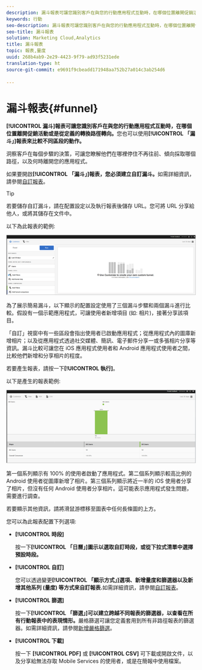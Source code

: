 ```yaml
---
description: 漏斗報表可讓您識別客戶在與您的行動應用程式互動時，在哪個位置離開促銷活動或是從定義的轉換路徑轉向。您也可以使用「漏斗」報表來比較不同區段的動作。
keywords: 行動
seo-description: 漏斗報表可讓您識別客戶在與您的行動應用程式互動時，在哪個位置離開促銷活動或是從定義的轉換路徑轉向。您也可以使用「漏斗」報表來比較不同區段的動作。
seo-title: 漏斗報表
solution: Marketing Cloud,Analytics
title: 漏斗報表
topic: 報表,量度
uuid: 268b4ab9-2e29-4423-9f79-ad93f5231ede
translation-type: ht
source-git-commit: e9691f9cbeadd171948aa752b27a014c3ab254d6

---
```



# 漏斗報表{#funnel}

**[!UICONTROL 漏斗]報表可讓您識別客戶在與您的行動應用程式互動時，在哪個位置離開促銷活動或是從定義的轉換路徑轉向。**&#x200B;您也可以使用&#x200B;**[!UICONTROL 「漏斗」]報表來比較不同區段的動作。**

洞察客戶在每個步驟的決策，可讓您瞭解他們在哪裡停住不再往前、傾向採取哪個路徑，以及何時離開您的應用程式。

如果要開啟&#x200B;**[!UICONTROL 「漏斗」]報表，您必須建立自訂漏斗。**&#x200B;如需詳細資訊，請參閱[自訂報表](/help/using/usage/reports-customize/reports-customize.md)。

>[!TIP]
>
>若要儲存自訂漏斗，請在配置設定以及執行報表後儲存 URL。您可將 URL 分享給他人，或將其儲存在文件中。

以下為此報表的範例:

![](assets/funnel_create.png)

為了展示簡易漏斗，以下顯示的配置設定使用了三個漏斗步驟和兩個漏斗進行比較。假設有一個示範應用程式，可讓使用者新增項目 (如: 相片)，接著分享該項目。

「自訂」視窗中有一些區段會指出使用者已啟動應用程式；從應用程式內的圖庫新增相片；以及從應用程式透過社交媒體、簡訊、電子郵件分享一或多張相片分享等資訊。漏斗比較可讓您在 iOS 應用程式使用者和 Android 應用程式使用者之間，比較他們新增和分享相片的程度。

若要產生報表，請按一下&#x200B;**[!UICONTROL 執行]**。

以下是產生的報表範例:

![](assets/funnel.png)

第一個系列顯示有 100% 的使用者啟動了應用程式。第二個系列顯示較高比例的 Android 使用者從圖庫新增了相片。第三個系列顯示將近一半的 iOS 使用者分享了相片，但沒有任何 Android 使用者分享相片。這可能表示應用程式發生問題，需要進行調查。

若要顯示其他資訊，請將滑鼠游標移至圖表中任何長條圖的上方。

您可以為此報表配置下列選項:

* **[!UICONTROL 時段]**

   按一下&#x200B;**[!UICONTROL 「日曆」]圖示以選取自訂時段，或從下拉式清單中選擇預設時段。**
* **[!UICONTROL 自訂]**

   您可以透過變更&#x200B;**[!UICONTROL 「顯示方式」]選項、新增量度和篩選器以及新增其他系列 (量度) 等方式來自訂報表.**&#x200B;如需詳細資訊，請參閱[自訂報表](/help/using/usage/reports-customize/reports-customize.md)。
* **[!UICONTROL 篩選]**

   按一下&#x200B;**[!UICONTROL 「篩選」]可以建立跨越不同報表的篩選器，以查看在所有行動報表中的表現情形。**&#x200B;嚴格篩選可讓您定義套用到所有非路徑報表的篩選器。如需詳細資訊，請參閱[新增嚴格篩選](/help/using/usage/reports-customize/t-sticky-filter.md)。
* **[!UICONTROL 下載]**

   按一下 **[!UICONTROL PDF]** 或 **[!UICONTROL CSV]** 可下載或開啟文件，以及分享給無法存取 Mobile Services 的使用者，或是在簡報中使用檔案。
